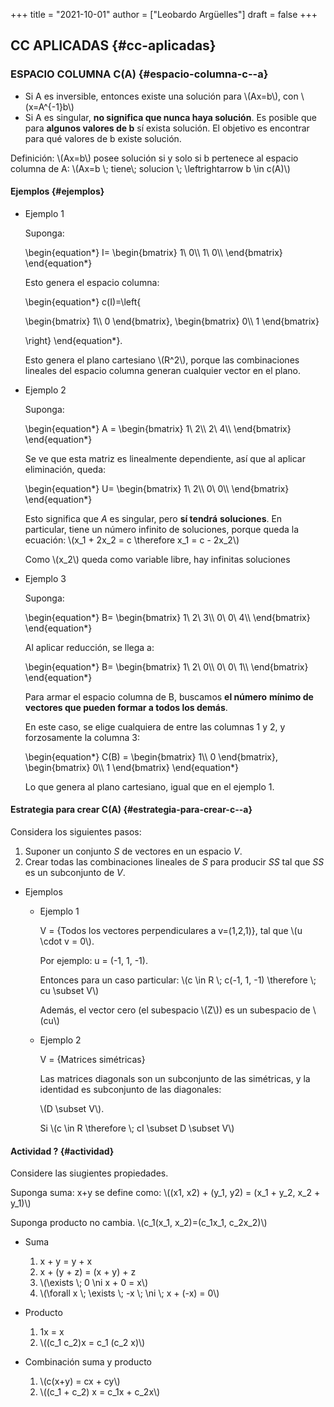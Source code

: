 +++
title = "2021-10-01"
author = ["Leobardo Argüelles"]
draft = false
+++

## CC APLICADAS {#cc-aplicadas}


### ESPACIO COLUMNA C(A) {#espacio-columna-c--a}

-   Si A es inversible, entonces existe una solución para
    \\(Ax=b\\), con \\(x=A^{-1}b\\)
-   Si A es singular, **no significa que nunca haya solución**.
    Es posible que para **algunos valores de b** sí exista
    solución.
    El objetivo es encontrar para qué valores de b existe
    solución.

Definición:
\\(Ax=b\\) posee solución si y solo si b pertenece al espacio
columna de A: \\(Ax=b \\; tiene\\; solucion \\; \leftrightarrow b \in c(A)\\)


#### Ejemplos {#ejemplos}

<!--list-separator-->

-  Ejemplo 1

    Suponga:

    \begin{equation\*}
    I=
    \begin{bmatrix}
    1\ 0\\\ 1\ 0\\\\
    \end{bmatrix}
    \end{equation\*}

    Esto genera el espacio columna:

    \begin{equation\*}
    c(I)=\left{

    \begin{bmatrix}
    1\\\ 0
    \end{bmatrix},
    \begin{bmatrix}
    0\\\ 1
    \end{bmatrix}

    \right}
    \end{equation\*}.

    Esto genera el plano cartesiano \\(R^2\\), porque las
    combinaciones lineales del espacio columna generan
    cualquier vector en el plano.

<!--list-separator-->

-  Ejemplo 2

    Suponga:

    \begin{equation\*}
    A =
    \begin{bmatrix}
    1\ 2\\\ 2\ 4\\\\
    \end{bmatrix}
    \end{equation\*}

    Se ve que esta matriz es linealmente dependiente, así
    que al aplicar eliminación, queda:

    \begin{equation\*}
    U=
    \begin{bmatrix}
    1\ 2\\\ 0\ 0\\\\
    \end{bmatrix}
    \end{equation\*}

    Esto significa que _A_ es singular, pero **sí tendrá**
    **soluciones**. En particular, tiene un número infinito
    de soluciones, porque queda la ecuación:
    \\(x\_1 + 2x\_2 = c \therefore x\_1 = c - 2x\_2\\)

    Como \\(x\_2\\) queda como variable libre, hay infinitas
    soluciones

<!--list-separator-->

-  Ejemplo 3

    Suponga:

    \begin{equation\*}
    B=
    \begin{bmatrix}
    1\ 2\ 3\\\\
    0\ 0\ 4\\\\
    \end{bmatrix}
    \end{equation\*}

    Al aplicar reducción, se llega a:

    \begin{equation\*}
    B=
    \begin{bmatrix}
    1\ 2\ 0\\\\
    0\ 0\ 1\\\\
    \end{bmatrix}
    \end{equation\*}

    Para armar el espacio columna de B, buscamos **el número**
    **mínimo de vectores que pueden formar a todos los demás**.

    En este caso, se elige cualquiera de entre las columnas
    1 y 2, y forzosamente la columna 3:

    \begin{equation\*}
    C(B) =
    \begin{bmatrix}
    1\\\ 0
    \end{bmatrix},
    \begin{bmatrix}
    0\\\ 1
    \end{bmatrix}
    \end{equation\*}

    Lo que genera al plano cartesiano, igual que en el
    ejemplo 1.


#### Estrategia para crear C(A) {#estrategia-para-crear-c--a}

Considera los siguientes pasos:

1.  Suponer un conjunto _S_ de vectores en un espacio _V_.
2.  Crear todas las combinaciones lineales de _S_ para producir _SS_ tal que _SS_ es un subconjunto de _V_.

<!--list-separator-->

-  Ejemplos

    <!--list-separator-->

    -  Ejemplo 1

        V = {Todos los vectores perpendiculares a v=(1,2,1)},
        tal que \\(u \cdot v = 0\\).

        Por ejemplo: u = (-1, 1, -1).

        Entonces para un caso particular:
        \\(c \in R \\; c(-1, 1, -1) \therefore \\; cu \subset V\\)

        Además, el vector cero (el subespacio \\(Z\\)) es un
        subespacio de \\(cu\\)

    <!--list-separator-->

    -  Ejemplo 2

        V = {Matrices simétricas}

        Las matrices diagonals son un subconjunto de las
        simétricas, y la identidad es subconjunto de las
        diagonales:

        \\(D \subset V\\).

        Si \\(c \in R \therefore \\; cI \subset D \subset V\\)


#### Actividad ? {#actividad}

Considere las siugientes propiedades.

Suponga suma: x+y se define como:
\\((x1, x2) + (y\_1, y2) = (x\_1 + y\_2, x\_2 + y\_1)\\)

Suponga producto no cambia.
\\(c\_1(x\_1, x\_2)=(c\_1x\_1, c\_2x\_2)\\)

<!--list-separator-->

-  Suma

    1.  x + y = y + x
    2.  x + (y + z) = (x + y) + z
    3.  \\(\exists \\; 0 \ni x + 0 = x\\)
    4.  \\(\forall x \\; \exists \\; -x \\; \ni \\; x + (-x) = 0\\)

<!--list-separator-->

-  Producto

    1.  1x = x
    2.  \\((c\_1 c\_2)x = c\_1 (c\_2 x)\\)

<!--list-separator-->

-  Combinación suma y producto

    1.  \\(c(x+y) = cx + cy\\)
    2.  \\((c\_1 + c\_2) x = c\_1x + c\_2x\\)
